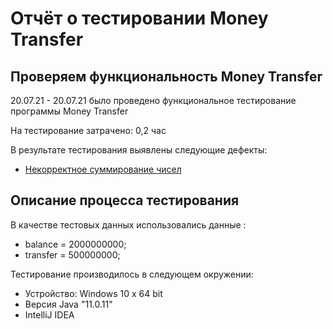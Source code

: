 # Отчёт о тестировании Money Transfer

## Проверяем функциональность  Money Transfer

20.07.21 - 20.07.21  было проведено функциональное тестирование программы Money Transfer

На тестирование затрачено: 0,2 час

В результате тестирования выявлены следующие дефекты:
* [Некорректное суммирование  чисел](https://github.com/tazhieva2222/moneytransfer/issues/2#issue-951798713)

## Описание процесса тестирования


В качестве тестовых данных использовались данные :
* balance = 2000000000;
* transfer = 500000000;


Тестирование производилось в следующем окружении:
* Устройство: Windows 10   x 64 bit
* Версия Java  "11.0.11" 
* IntelliJ IDEA
